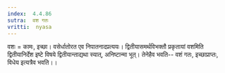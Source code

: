 ```yaml
---
index:  4.4.86
sutra:  वश गतः
vritti:  nyasa
---
```


वशः = कामः, इच्छा। वसेर्धातोरत एव निपातनादप्रत्ययः। द्वितीयासमर्थविभक्तौ प्रकृतायां वशमिति द्वितीयानिर्देश इष्टे विषये द्वितीयान्ताद्यथा स्यात्, अनिष्टान्मा भूत्। तेनेहैव भवति-- वशं गतः, इच्छाप्राप्तः, विधेय इत्यत्रैव भवति।।

